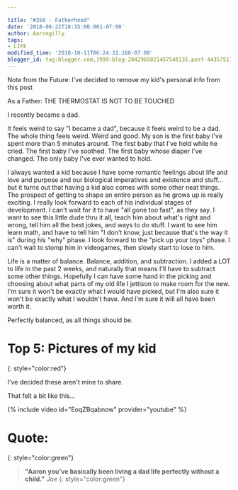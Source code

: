 ```yaml
---

title: "#350 - Fatherhood"
date: '2018-08-22T18:35:00.001-07:00'
author: Aarongilly
tags:
- LIFE
modified_time: '2018-10-11T06:24:31.166-07:00'
blogger_id: tag:blogger.com,1999:blog-2842965021457548135.post-4435751195960340708
---
```


Note from the Future: I've decided to remove my kid's personal info from this post

As a Father: THE THERMOSTAT IS NOT TO BE TOUCHED  

I recently became a dad.

It feels weird to say "I became a dad", because it feels weird to be a dad. The whole thing feels weird. Weird and good. My son is the first baby I've spent more than 5 minutes around. The first baby that I've held while he cried. The first baby I've soothed. The first baby whose diaper I've changed. The only baby I've ever wanted to hold.

I always wanted a kid because I have some romantic feelings about life and love and purpose and our biological imperatives and existence and stuff... but it turns out that having a kid also comes with some other neat things. The prospect of getting to shape an entire person as he grows up is really exciting. I really look forward to each of his individual stages of development. I can't wait for it to have "all gone too fast", as they say. I want to see this little dude thru it all, teach him about what's right and wrong, tell him all the best jokes, and ways to do stuff. I want to see him learn math, and have to tell him "I don't know, just because that's the way it is" during his "why" phase. I look forward to the "pick up your toys" phase. I can't wait to stomp him in videogames, then slowly start to lose to him.

Life is a matter of balance. Balance, addition, and subtraction. I added a LOT to life in the past 2 weeks, and naturally that means I'll have to subtract some other things. Hopefully I can have some hand in the picking and choosing about what parts of my old life I jettison to make room for the new. I'm sure it won't be exactly what I would have picked, but I'm also sure it won't be exactly what I wouldn't have. And I'm sure it will all have been worth it.

Perfectly balanced, as all things should be.   

# Top 5: Pictures of my kid
{: style="color:red"}

I've decided these aren't mine to share.

That felt a bit like this...

{% include video id="EoqZBqabnow" provider="youtube" %}

# Quote:
{: style="color:green"}
> **"Aaron you’ve basically been living a dad life perfectly without a child."**
<cite>Joe</cite>
{: style="color:green"}
